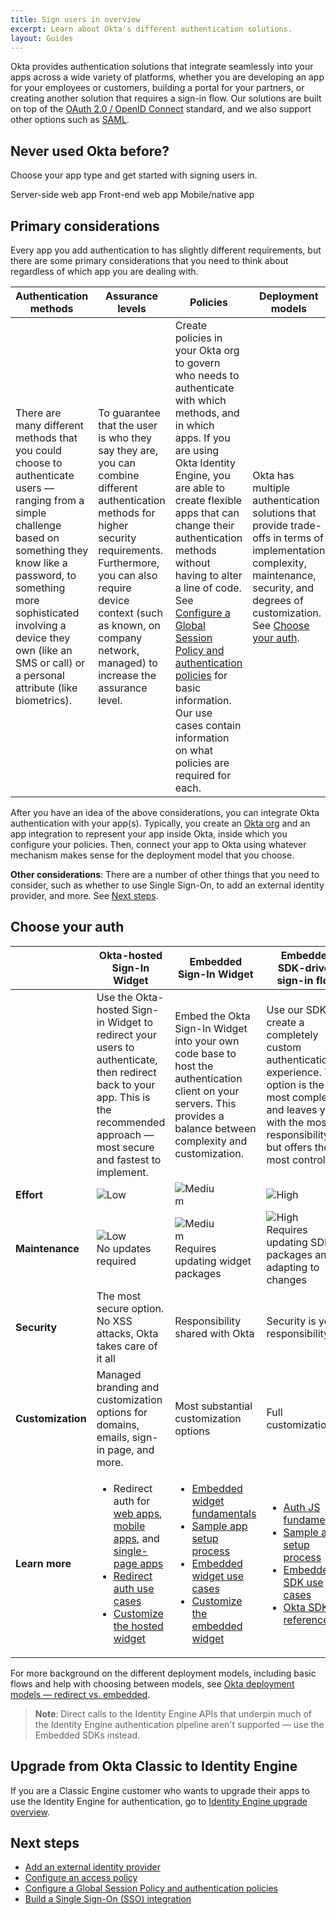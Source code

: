 ```yaml
---
title: Sign users in overview
excerpt: Learn about Okta's different authentication solutions.
layout: Guides
---
```


Okta provides authentication solutions that integrate seamlessly into your apps across a wide variety of platforms, whether you are developing an app for your employees or customers, building a portal for your partners, or creating another solution that requires a sign-in flow. Our solutions are built on top of the [OAuth 2.0 / OpenID Connect](/docs/concepts/oauth-openid/) standard, and we also support other options such as [SAML](/docs/concepts/saml/).

## Never used Okta before?

Choose your app type and get started with signing users in.

<Cards>
  <Card href="/docs/guides/quickstart/main/#server-side-web-app" headerImage="/img/app-types/icon-server.png">Server-side web app</Card>
  <Card href="/docs/guides/quickstart/main/#front-end-web-app" headerImage="/img/app-types/icon-spa.png">Front-end web app</Card>
  <Card href="/docs/guides/quickstart/main/#mobile-native-app" headerImage="/img/app-types/icon-mobile-app.png">Mobile/native app</Card>
</Cards>

## Primary considerations

Every app you add authentication to has slightly different requirements, but there are some primary considerations that you need to think about regardless of which app you are dealing with.

| Authentication methods | Assurance levels | Policies | Deployment models |
| ---------------------- | ---------------- | -------- | ----------------- |
| There are many different methods that you could choose to authenticate users &mdash; ranging from a simple challenge based on something they know like a password, to something more sophisticated involving a device they own (like an SMS or call) or a personal attribute (like biometrics). | To guarantee that the user is who they say they are, you can combine different authentication methods for higher security requirements. Furthermore, you can also require device context (such as known, on company network, managed) to increase the assurance level. | Create policies in your Okta org to govern who needs to authenticate with which methods, and in which apps. If you are using Okta Identity Engine, you are able to create flexible apps that can change their authentication methods without having to alter a line of code. See [Configure a Global Session Policy and authentication policies](/docs/guides/configure-signon-policy/main/) for basic information. Our use cases contain information on what policies are required for each. | Okta has multiple authentication solutions that provide trade-offs in terms of implementation complexity, maintenance, security, and degrees of customization. See [Choose your auth](#choose-your-auth). |

After you have an idea of the above considerations, you can integrate Okta authentication with your app(s). Typically, you create an [Okta org](/docs/concepts/okta-organizations/) and an app integration to represent your app inside Okta, inside which you configure your policies. Then, connect your app to Okta using whatever mechanism makes sense for the deployment model that you choose.

**Other considerations**: There are a number of other things that you need to consider, such as whether to use Single Sign-On, to add an external identity provider, and more. See [Next steps](#next-steps).

## Choose your auth

| &nbsp; | Okta-hosted Sign-In Widget | Embedded Sign-In Widget | Embedded SDK-driven sign-in flow|
| ------ | -------------------------- | ----------------------- | ------------------------- |
| &nbsp; | Use the Okta-hosted Sign-in Widget to redirect your users to authenticate, then redirect back to your app. This is the recommended approach &mdash; most secure and fastest to implement. | Embed the Okta Sign-In Widget into your own code base to host the authentication client on your servers. This provides a balance between complexity and customization. | Use our SDKs to create a completely custom authentication experience. This option is the most complex and leaves you with the most responsibility, but offers the most control. |
| **Effort** | <span style="width: 50%;display:block">![Low](/img/ratings/low.png)</span> | <span style="width: 50%;display:block">![Medium](/img/ratings/medium.png)</span> | <span style="width: 50%;display:block">![High](/img/ratings/high.png)</span> |
| **Maintenance** | <span style="width: 50%;display:block">![Low](/img/ratings/low.png)</span> No updates required | <span style="width: 50%;display:block">![Medium](/img/ratings/medium.png)</span> Requires updating widget packages | <span style="width: 50%;display:block">![High](/img/ratings/high.png)</span> Requires updating SDK packages and adapting to changes |
| **Security** | The most secure option. No XSS attacks, Okta takes care of it all | Responsibility shared with Okta | Security is your responsibility |
| **Customization** | Managed branding and customization options for domains, emails, sign-in page, and more. | Most substantial customization options | Full customization |
| **Learn more** | <ul><li>Redirect auth for [web apps](/docs/guides/sign-into-web-app-redirect/), [mobile apps](/docs/guides/sign-into-mobile-app-redirect/), and [single-page apps](/docs/guides/sign-into-spa-redirect/)</li><li>[Redirect auth use cases](/docs/guides/sampleapp-oie-redirectauth/android/main/)</li><li>[Customize the hosted widget](/docs/guides/custom-widget/main/#style-the-okta-hosted-sign-in-widget)</li></ul> | <ul><li>[Embedded widget fundamentals](/docs/guides/embedded-siw/)</li><li>[Sample app setup process](/docs/guides/oie-embedded-common-org-setup/android/main/)</li><li>[Embedded widget use cases](/docs/guides/oie-embedded-widget-use-case-load/)</li><li>[Customize the embedded widget](/docs/guides/custom-widget/main/#style-the-self-hosted-sign-in-widget)</li></ul> | <ul><li>[Auth JS fundamentals](/docs/guides/auth-js/)</li><li>[Sample app setup process](/docs/guides/oie-embedded-common-org-setup/android/main/)</li><li>[Embedded SDK use cases](/docs/guides/oie-embedded-sdk-use-case-basic-sign-in/)</li><li>[Okta SDKs reference](/code/)</li></ul>|

For more background on the different deployment models, including basic flows and help with choosing between models, see [Okta deployment models &mdash; redirect vs. embedded](/docs/concepts/redirect-vs-embedded/).

> **Note**: Direct calls to the Identity Engine APIs that underpin much of the Identity Engine authentication pipeline aren't supported &mdash; use the Embedded SDKs instead.

<EmbeddedBrowserWarning />

## Upgrade from Okta Classic to Identity Engine

If you are a Classic Engine customer who wants to upgrade their apps to use the Identity Engine for authentication, go to [Identity Engine upgrade overview](/docs/guides/oie-upgrade-overview/).

## Next steps

* [Add an external identity provider](/docs/guides/identity-providers/)
* [Configure an access policy](/docs/guides/configure-access-policy/main/)
* [Configure a Global Session Policy and authentication policies](/docs/guides/configure-signon-policy/main/)
* [Build a Single Sign-On (SSO) integration](/docs/guides/build-sso-integration/openidconnect/main/)
